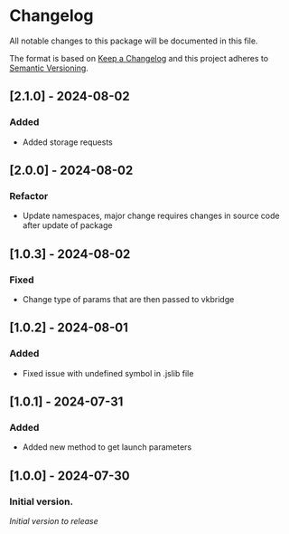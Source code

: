 # Changelog
All notable changes to this package will be documented in this file.

The format is based on [Keep a Changelog](http://keepachangelog.com/en/1.0.0/)
and this project adheres to [Semantic Versioning](http://semver.org/spec/v2.0.0.html).

## [2.1.0] - 2024-08-02
### Added
* Added storage requests

## [2.0.0] - 2024-08-02
### Refactor
* Update namespaces, major change requires changes in source code after update of package

## [1.0.3] - 2024-08-02
### Fixed
* Change type of params that are then passed to vkbridge

## [1.0.2] - 2024-08-01
### Added
* Fixed issue with undefined symbol in .jslib file

## [1.0.1] - 2024-07-31
### Added
* Added new method to get launch parameters

## [1.0.0] - 2024-07-30
### Initial version.
*Initial version to release*
